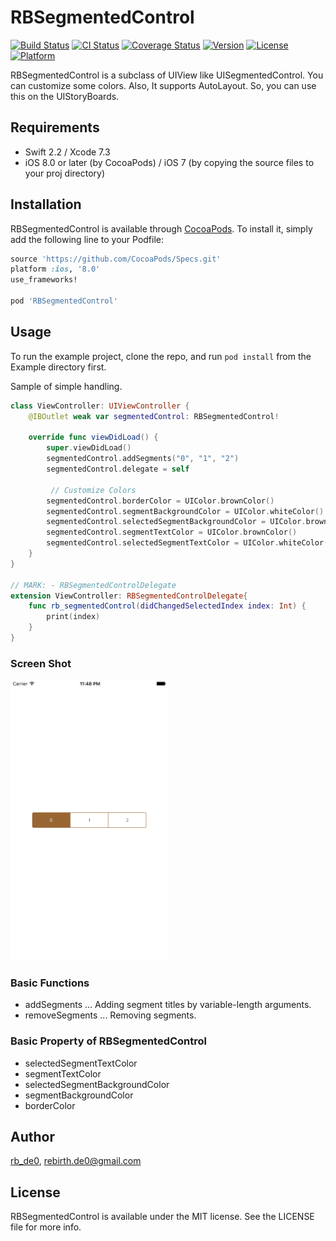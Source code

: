 # RBSegmentedControl

[![Build Status](https://www.bitrise.io/app/e1b3272fa36b8647.svg?token=WTxeq1ueSyv5epqkT_wnTw&branch=master)](https://www.bitrise.io/app/e1b3272fa36b8647)
[![CI Status](http://img.shields.io/travis/taji-taji/TJExtensions.svg?style=flat)](https://travis-ci.org/rb-de0/RBSegmentedControl)
[![Coverage Status](https://coveralls.io/repos/github/rb-de0/RBSegmentedControl/badge.svg?branch=Feature%2Ftest-coverage)](https://coveralls.io/github/rb-de0/RBSegmentedControl?branch=Feature%2Ftest-coverage)
[![Version](https://img.shields.io/cocoapods/v/RBSegmentedControl.svg?style=flat)](http://cocoapods.org/pods/RBSegmentedControl)
[![License](https://img.shields.io/cocoapods/l/RBSegmentedControl.svg?style=flat)](http://cocoapods.org/pods/RBSegmentedControl)
[![Platform](https://img.shields.io/cocoapods/p/RBSegmentedControl.svg?style=flat)](http://cocoapods.org/pods/RBSegmentedControl)


RBSegmentedControl is a subclass of UIView like UISegmentedControl. You can customize some colors. Also, It supports AutoLayout. So, you can use this on the UIStoryBoards.

## Requirements

- Swift 2.2 / Xcode 7.3
- iOS 8.0 or later (by CocoaPods) / iOS 7 (by copying the source files to your proj directory)

## Installation

RBSegmentedControl is available through [CocoaPods](http://cocoapods.org). To install
it, simply add the following line to your Podfile:

```ruby
source 'https://github.com/CocoaPods/Specs.git'
platform :ios, '8.0'
use_frameworks!

pod 'RBSegmentedControl'
```

## Usage

To run the example project, clone the repo, and run `pod install` from the Example directory first.

Sample of simple handling.

```swift
class ViewController: UIViewController {
    @IBOutlet weak var segmentedControl: RBSegmentedControl!
    
    override func viewDidLoad() {
        super.viewDidLoad()
        segmentedControl.addSegments("0", "1", "2")
        segmentedControl.delegate = self
        
         // Customize Colors
        segmentedControl.borderColor = UIColor.brownColor()
        segmentedControl.segmentBackgroundColor = UIColor.whiteColor()
        segmentedControl.selectedSegmentBackgroundColor = UIColor.brownColor()
        segmentedControl.segmentTextColor = UIColor.brownColor()
        segmentedControl.selectedSegmentTextColor = UIColor.whiteColor()
    }
}

// MARK: - RBSegmentedControlDelegate
extension ViewController: RBSegmentedControlDelegate{
    func rb_segmentedControl(didChangedSelectedIndex index: Int) {
        print(index)
    }
}
```

### Screen Shot
<img src="RBSegmentedControl_ss.png" width=50%></img>

### Basic Functions

- addSegments ... Adding segment titles by variable-length arguments.
- removeSegments ... Removing segments.

### Basic Property of RBSegmentedControl

- selectedSegmentTextColor
- segmentTextColor
- selectedSegmentBackgroundColor
- segmentBackgroundColor
- borderColor

## Author

[rb_de0](https://twitter.com/rb_de0), rebirth.de0@gmail.com

## License

RBSegmentedControl is available under the MIT license. See the LICENSE file for more info.
